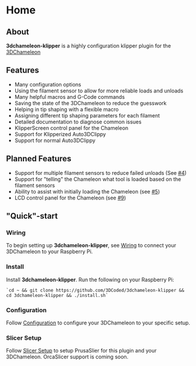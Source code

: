 # Home

## About

**3dchameleon-klipper** is a highly configuration klipper plugin for the [3DChameleon](https://3dchameleon.com)

## Features

- Many configuration options
- Using the filament sensor to allow for more reliable loads and unloads
- Many helpful macros and G-Code commands
- Saving the state of the 3DChameleon to reduce the guesswork
- Helping in tip shaping with a flexible macro
- Assigning different tip shaping parameters for each filament
- Detailed documentation to diagnose common issues
- KlipperScreen control panel for the Chameleon
- Support for Klipperized Auto3DClippy
- Support for normal Auto3DClippy

## Planned Features

- Support for multiple filament sensors to reduce failed unloads (See [#4](https://github.com/3DCoded/3dchameleon-klipper/issues/4))
- Support for "telling" the Chameleon what tool is loaded based on the filament sensors
- Ability to assist with initially loading the Chameleon (see [#5](https://github.com/3DCoded/3dchameleon-klipper/issues/5))
- LCD control panel for the Chameleon (see [#9](https://github.com/3DCoded/3dchameleon-klipper/issues/9))

## "Quick"-start

### Wiring

To begin setting up **3dchameleon-klipper**, see [Wiring](wiring.md) to connect your 3DChameleon to your Raspberry Pi.

### Install

Install **3dchameleon-klipper**. Run the following on your Raspberry Pi:

    `cd ~ && git clone https://github.com/3DCoded/3dchameleon-klipper && cd 3dchameleon-klipper && ./install.sh`

### Configuration

Follow [Configuration](configuration.md) to configure your 3DChameleon to your specific setup.

### Slicer Setup

Follow [Slicer Setup](slicersetup.md) to setup PrusaSlier for this plugin and your 3DChameleon. OrcaSlicer support is coming soon.